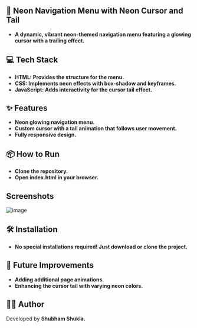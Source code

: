 ## 🌟 Neon Navigation Menu with Neon Cursor and Tail
- **A dynamic, vibrant neon-themed navigation menu featuring a glowing cursor with a trailing effect.**

## 💻 Tech Stack
- **HTML: Provides the structure for the menu.**
- **CSS: Implements neon effects with box-shadow and keyframes.**
- **JavaScript: Adds interactivity for the cursor tail effect.**

## ✨ Features
- **Neon glowing navigation menu.**
- **Custom cursor with a tail animation that follows user movement.**
- **Fully responsive design.**

## 📦 How to Run
- **Clone the repository.**
- **Open index.html in your browser.**

## Screenshots
![image](https://github.com/user-attachments/assets/f47e864d-91ef-4dba-9949-63ee761dbe95)


## 🛠️ Installation
- **No special installations required! Just download or clone the project.**

## 🌈 Future Improvements
- **Adding additional page animations.**
- **Enhancing the cursor tail with varying neon colors.**

## 👨‍💻 Author
Developed by **Shubham Shukla.**
